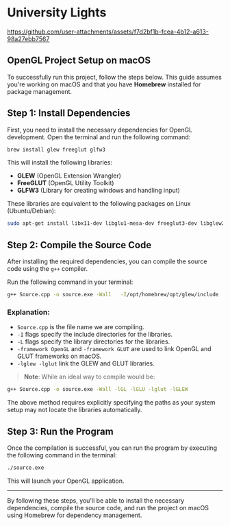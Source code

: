 # University Lights

https://github.com/user-attachments/assets/f7d2bf1b-fcea-4b12-a613-98a27ebb7567

## OpenGL Project Setup on macOS

To successfully run this project, follow the steps below. This guide assumes you're working on macOS and that you have **Homebrew** installed for package management.

## Step 1: Install Dependencies

First, you need to install the necessary dependencies for OpenGL development. Open the terminal and run the following command:

```bash
brew install glew freeglut glfw3
```

This will install the following libraries:

- **GLEW** (OpenGL Extension Wrangler)
- **FreeGLUT** (OpenGL Utility Toolkit)
- **GLFW3** (Library for creating windows and handling input)

These libraries are equivalent to the following packages on Linux (Ubuntu/Debian):

```bash
sudo apt-get install libx11-dev libglu1-mesa-dev freeglut3-dev libglew2.2 libglew-dev libglm-dev libglu1-mesa libgl1-mesa-glx libgl1-mesa-dev libglfw3-dev libglfw3
```

## Step 2: Compile the Source Code

After installing the required dependencies, you can compile the source code using the `g++` compiler.

Run the following command in your terminal:

```bash
g++ Source.cpp -o source.exe -Wall   -I/opt/homebrew/opt/glew/include   -I/opt/homebrew/opt/freeglut/include   -L/opt/homebrew/opt/glew/lib   -L/opt/homebrew/opt/freeglut/lib   -framework OpenGL -framework GLUT   -lglew -lglut
```

### Explanation:

- `Source.cpp` is the file name we are compiling.
- `-I` flags specify the include directories for the libraries.
- `-L` flags specify the library directories for the libraries.
- `-framework OpenGL` and `-framework GLUT` are used to link OpenGL and GLUT frameworks on macOS.
- `-lglew -lglut` link the GLEW and GLUT libraries.

> **Note**: While an ideal way to compile would be:

```bash
g++ Source.cpp -o source.exe -Wall -lGL -lGLU -lglut -lGLEW
```

The above method requires explicitly specifying the paths as your system setup may not locate the libraries automatically.

## Step 3: Run the Program

Once the compilation is successful, you can run the program by executing the following command in the terminal:

```bash
./source.exe
```

This will launch your OpenGL application.

---

By following these steps, you'll be able to install the necessary dependencies, compile the source code, and run the project on macOS using Homebrew for dependency management.
